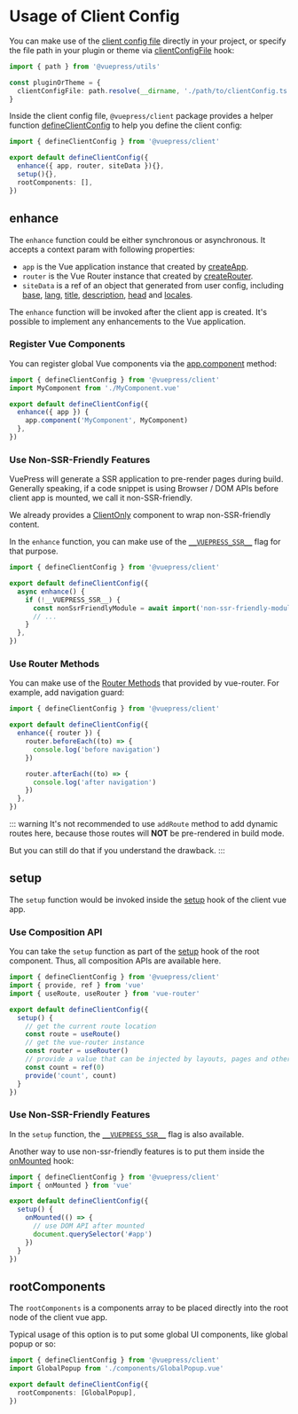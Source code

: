 # Usage of Client Config

You can make use of the [client config file](../../guide/configuration.md#client-config-file) directly in your project, or specify the file path in your plugin or theme via [clientConfigFile](../../reference/plugin-api.md#clientconfigfile) hook:

```ts
import { path } from '@vuepress/utils'

const pluginOrTheme = {
  clientConfigFile: path.resolve(__dirname, './path/to/clientConfig.ts'),
}
```

Inside the client config file, `@vuepress/client` package provides a helper function [defineClientConfig](../../reference/client-api.md#defineclientconfig) to help you define the client config: 

```ts
import { defineClientConfig } from '@vuepress/client'

export default defineClientConfig({
  enhance({ app, router, siteData }){},
  setup(){},
  rootComponents: [],
})
```

## enhance

The `enhance` function could be either synchronous or asynchronous. It accepts a context param with following properties:

- `app` is the Vue application instance that created by [createApp](https://vuejs.org/api/application.html#createapp).
- `router` is the Vue Router instance that created by [createRouter](https://router.vuejs.org/api/#createrouter).
- `siteData` is a ref of an object that generated from user config, including [base](../../reference/config.md#base), [lang](../../reference/config.md#lang), [title](../../reference/config.md#title), [description](../../reference/config.md#description), [head](../../reference/config.md#head) and [locales](../../reference/config.md#locales).

The `enhance` function will be invoked after the client app is created. It's possible to implement any enhancements to the Vue application.

### Register Vue Components

You can register global Vue components via the [app.component](https://vuejs.org/api/application.html#app-component) method:

```ts
import { defineClientConfig } from '@vuepress/client'
import MyComponent from './MyComponent.vue'

export default defineClientConfig({
  enhance({ app }) {
    app.component('MyComponent', MyComponent)
  },
})
```

### Use Non-SSR-Friendly Features

VuePress will generate a SSR application to pre-render pages during build. Generally speaking, if a code snippet is using Browser / DOM APIs before client app is mounted, we call it non-SSR-friendly.

We already provides a [ClientOnly](../../reference/components.md#clientonly) component to wrap non-SSR-friendly content.

In the `enhance` function, you can make use of the [`__VUEPRESS_SSR__`](../../reference/client-api.md#ssr) flag for that purpose.

```ts
import { defineClientConfig } from '@vuepress/client'

export default defineClientConfig({
  async enhance() {
    if (!__VUEPRESS_SSR__) {
      const nonSsrFriendlyModule = await import('non-ssr-friendly-module')
      // ...
    }
  },
})
```

### Use Router Methods

You can make use of the [Router Methods](https://router.vuejs.org/api/#router-methods) that provided by vue-router. For example, add navigation guard:

```ts
import { defineClientConfig } from '@vuepress/client'

export default defineClientConfig({
  enhance({ router }) {
    router.beforeEach((to) => {
      console.log('before navigation')
    })

    router.afterEach((to) => {
      console.log('after navigation')
    })
  },
})
```

::: warning
It's not recommended to use `addRoute` method to add dynamic routes here, because those routes will **NOT** be pre-rendered in build mode.

But you can still do that if you understand the drawback.
:::

## setup

The `setup` function would be invoked inside the [setup](https://vuejs.org/api/composition-api-setup.html) hook of the client vue app.

### Use Composition API

You can take the `setup` function as part of the [setup](https://vuejs.org/api/composition-api-setup.html) hook of the root component. Thus, all composition APIs are available here.

```ts
import { defineClientConfig } from '@vuepress/client'
import { provide, ref } from 'vue'
import { useRoute, useRouter } from 'vue-router'

export default defineClientConfig({
  setup() {
    // get the current route location
    const route = useRoute()
    // get the vue-router instance
    const router = useRouter()
    // provide a value that can be injected by layouts, pages and other components
    const count = ref(0)
    provide('count', count)
  }
})
```

### Use Non-SSR-Friendly Features

In the `setup` function, the [`__VUEPRESS_SSR__`](../../reference/client-api.md#ssr) flag is also available.

Another way to use non-ssr-friendly features is to put them inside the [onMounted](https://vuejs.org/api/composition-api-lifecycle.html#onmounted) hook:

```ts
import { defineClientConfig } from '@vuepress/client'
import { onMounted } from 'vue'

export default defineClientConfig({
  setup() {
    onMounted(() => {
      // use DOM API after mounted
      document.querySelector('#app')
    })
  }
})
```

## rootComponents

The `rootComponents` is a components array to be placed directly into the root node of the client vue app.

Typical usage of this option is to put some global UI components, like global popup or so:

```ts
import { defineClientConfig } from '@vuepress/client'
import GlobalPopup from './components/GlobalPopup.vue'

export default defineClientConfig({
  rootComponents: [GlobalPopup],
})
```
